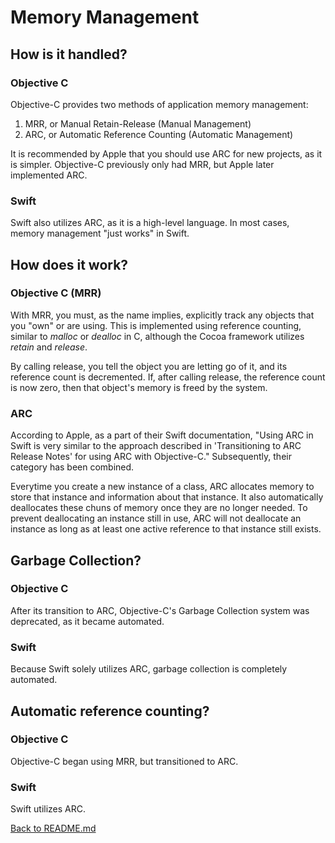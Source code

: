 # Memory Management

## How is it handled?

### Objective C 
Objective-C provides two methods of application memory management:  
  
1. MRR, or Manual Retain-Release (Manual Management)
2. ARC, or Automatic Reference Counting (Automatic Management)  
  
It is recommended by Apple that you should use ARC for new projects, as it is simpler. Objective-C previously only had MRR, but Apple later implemented ARC.    

### Swift  
Swift also utilizes ARC, as it is a high-level language. In most cases, memory management "just works" in Swift.  

## How does it work?

### Objective C (MRR) 
With MRR, you must, as the name implies, explicitly track any objects that you "own" or are using. This is implemented using reference counting, similar to *malloc* or *dealloc* in C, although the Cocoa framework utilizes *retain* and *release*.  
  
By calling release, you tell the object you are letting go of it, and its reference count is decremented. If, after calling release, the reference count is now zero, then that object's memory is freed by the system.  

### ARC  
According to Apple, as a part of their Swift documentation, "Using ARC in Swift is very similar to the approach described in 'Transitioning to ARC Release Notes' for using ARC with Objective-C." Subsequently, their category has been combined.  
  
  
Everytime you create a new instance of a class, ARC allocates memory to store that instance and information about that instance. It also automatically deallocates these chuns of memory once they are no longer needed. To prevent deallocating an instance still in use, ARC will not deallocate an instance as long as at least one active reference to that instance still exists.

## Garbage Collection?

### Objective C 
After its transition to ARC, Objective-C's Garbage Collection system was deprecated, as it became automated.  

### Swift  
Because Swift solely utilizes ARC, garbage collection is completely automated.

## Automatic reference counting?

### Objective C   
Objective-C began using MRR, but transitioned to ARC.  

### Swift  
Swift utilizes ARC.  

[Back to README.md](/README.md)
